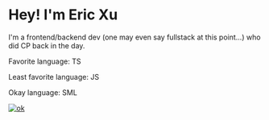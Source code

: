 
# Hey! I'm Eric Xu
I'm a frontend/backend dev (one may even say fullstack at this point...) who did CP back in the day. 


Favorite language: TS

Least favorite language: JS

Okay language: SML

[![ok](https://github-readme-stats.vercel.app/api/top-langs?username=cirex-web)](https://www.tomorrowtides.com/j2213.html)
